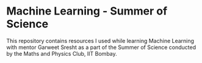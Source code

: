 # Machine Learning - Summer of Science

This repository contains resources I used while learning Machine Learning with mentor Garweet Sresht as a part of the Summer of Science 
conducted by the Maths and Physics Club, IIT Bombay.